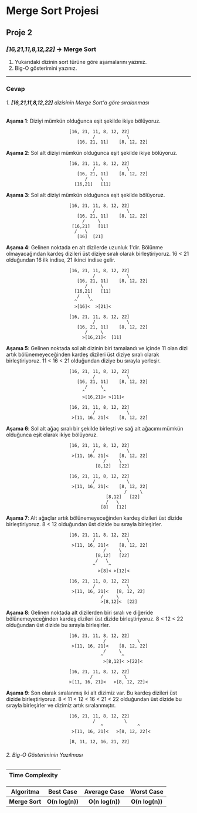 # Merge Sort Projesi



## Proje 2

### *[16,21,11,8,12,22]* -> Merge Sort

1. Yukarıdaki dizinin sort türüne göre aşamalarını yazınız.
2. Big-O gösterimini yazınız.

***



### Cevap



###### 1. ***[16,21,11,8,12,22]*** dizisinin Merge Sort'a göre sıralanması 

**Aşama 1**: Diziyi mümkün olduğunca eşit şekilde ikiye bölüyoruz.

```
						[16, 21, 11, 8, 12, 22]
      						     /	          \
	  				       [16, 21, 11]    [8, 12, 22]
```

**Aşama 2**: Sol alt diziyi mümkün olduğunca eşit şekilde ikiye bölüyoruz.

```
						[16, 21, 11, 8, 12, 22]
      						     /	          \
	  				       [16, 21, 11]    [8, 12, 22]
	  				          /     \
	  				      [16,21]   [11]  
```

**Aşama 3**: Sol alt diziyi mümkün olduğunca eşit şekilde bölüyoruz.

```
						[16, 21, 11, 8, 12, 22]
      						     /	          \
	  				       [16, 21, 11]    [8, 12, 22]
	  				         /     \
	  				     [16,21]   [11]
	  				      /   \
	  			           [16]  [21]
```

**Aşama 4**: Gelinen noktada en alt dizilerde uzunluk 1'dir. Bölünme olmayacağından kardeş dizileri üst diziye sıralı olarak birleştiriyoruz. 16 < 21 olduğundan 16 ilk indise, 21 ikinci indise gelir.

```
						[16, 21, 11, 8, 12, 22]
      						     /	          \
	  				       [16, 21, 11]    [8, 12, 22]
	  				          /     \
	  				      [16,21]   [11]
	  				       /   \
	  				      ^	    ^
	  			          >[16]<  >[21]<
```

```
						[16, 21, 11, 8, 12, 22]
      						     /	          \
	  				       [16, 21, 11]    [8, 12, 22]
	  				          /     \
	  			             >[16,21]<  [11]
```

**Aşama 5**: Gelinen noktada sol alt dizinin biri tamalandı ve içinde 11 olan dizi artık bölünemeyeceğinden kardeş dizileri üst diziye sıralı olarak birleştiriyoruz. 11 < 16 < 21 olduğundan diziye bu sırayla yerleşir.

```
						[16, 21, 11, 8, 12, 22]
      						     /	          \
	  				       [16, 21, 11]    [8, 12, 22]
	  				          /     \
	  				         ^       ^
	  			             >[16,21]< >[11]<
```

``````
						[16, 21, 11, 8, 12, 22]
      						     /	          \
	  				     >[11, 16, 21]<    [8, 12, 22]
``````

**Aşama 6**: Sol alt ağaç sıralı bir şekilde birleşti ve sağ alt ağacımı mümkün olduğunca eşit olarak ikiye bölüyoruz.

```
						[16, 21, 11, 8, 12, 22]
      						     /	          \
	  				     >[11, 16, 21]<    [8, 12, 22]
	  						         /     \
	  						      [8,12]   [22]
```

```
						[16, 21, 11, 8, 12, 22]
      						     /	          \
	  				     >[11, 16, 21]<    [8, 12, 22]
					                         /     \
	  					              [8,12]   [22]
	  					              /   \
	  					            [8]   [12]
```

**Aşama 7**: Alt ağaçlar artık bölünemeyeceğinden kardeş dizileri üst dizide birleştiriyoruz. 8 < 12 olduğundan üst dizide bu sırayla birleşirler.

```
						[16, 21, 11, 8, 12, 22]
      						     /	          \
	  				     >[11, 16, 21]<    [8, 12, 22]
	  						         /     \
	  						      [8,12]   [22]
	  						      /   \
	  						     ^     ^
	  					           >[8]< >[12]<
```

```
						[16, 21, 11, 8, 12, 22]
      						     /	          \
	  				     >[11, 16, 21]<   [8, 12, 22]
	  						        /     \
	  					            >[8,12]<  [22]
```

**Aşama 8**: Gelinen noktada alt dizilerden biri sıralı ve diğeride bölünemeyeceğinden kardeş dizileri üst dizide birleştiriyoruz. 8 < 12 < 22 olduğundan üst dizide bu sırayla birleşirler.

```
						[16, 21, 11, 8, 12, 22]
      					             /	          \
	  				     >[11, 16, 21]<    [8, 12, 22]
	  						         /     \
	  						        ^       ^
	  					             >[8,12]< >[22]<
```

```
						[16, 21, 11, 8, 12, 22]
      						    /	         \
	  				    >[11, 16, 21]<   >[8, 12, 22]<
```

**Aşama 9**: Son olarak sıralanmış iki alt dizimiz var. Bu kardeş dizileri üst dizide birleştiriyoruz. 8 < 11 < 12 < 16 < 21 < 22 olduğundan üst dizide bu sırayla birleşirler ve dizimiz artık sıralanmıştır.

```
						[16, 21, 11, 8, 12, 22]
      						     /	         \
      					            ^             ^
	  				     >[11, 16, 21]<   >[8, 12, 22]<
```

```
						[8, 11, 12, 16, 21, 22]
```



###### 2. Big-O Gösteriminin Yazılması

| Time Complexity |
| :-------------: |

|   Algoritma    |    Best Case    |  Average Case   |   Worst Case    |
| :------------: | :-------------: | :-------------: | :-------------: |
| **Merge Sort** | **O(n log(n))** | **O(n log(n))** | **O(n log(n))** |

